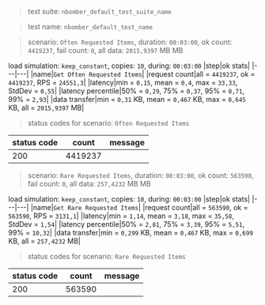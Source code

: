 > test suite: `nbomber_default_test_suite_name`

> test name: `nbomber_default_test_name`

> scenario: `Often Requested Items`, duration: `00:03:00`, ok count: `4419237`, fail count: `0`, all data: `2015,9397` MB MB

load simulation: `keep_constant`, copies: `10`, during: `00:03:00`
|step|ok stats|
|---|---|
|name|`Get Often Requested Items`|
|request count|all = `4419237`, ok = `4419237`, RPS = `24551,3`|
|latency|min = `0,15`, mean = `0,4`, max = `33,33`, StdDev = `0,55`|
|latency percentile|50% = `0,29`, 75% = `0,37`, 95% = `0,71`, 99% = `2,93`|
|data transfer|min = `0,31` KB, mean = `0,467` KB, max = `0,645` KB, all = `2015,9397` MB|
> status codes for scenario: `Often Requested Items`

|status code|count|message|
|---|---|---|
|200|4419237||

> scenario: `Rare Requested Items`, duration: `00:03:00`, ok count: `563590`, fail count: `0`, all data: `257,4232` MB MB

load simulation: `keep_constant`, copies: `10`, during: `00:03:00`
|step|ok stats|
|---|---|
|name|`Get Rare Requested Items`|
|request count|all = `563590`, ok = `563590`, RPS = `3131,1`|
|latency|min = `1,14`, mean = `3,18`, max = `35,58`, StdDev = `1,54`|
|latency percentile|50% = `2,81`, 75% = `3,39`, 95% = `5,51`, 99% = `10,32`|
|data transfer|min = `0,299` KB, mean = `0,467` KB, max = `0,699` KB, all = `257,4232` MB|
> status codes for scenario: `Rare Requested Items`

|status code|count|message|
|---|---|---|
|200|563590||

